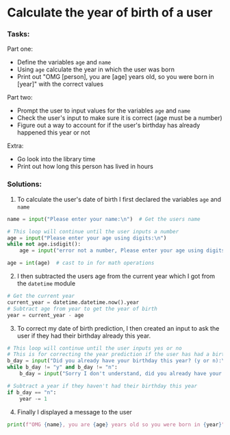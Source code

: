 # Calculate the year of birth of a user  
### Tasks:
Part one:
* Define the variables `age` and `name`
* Using `age` calculate the year in which the user was born
* Print out "OMG [person], you are [age] years old, so you were born in [year]" with the correct values

Part two:
* Prompt the user to input values for the variables `age` and `name`
* Check the user's input to make sure it is correct (age must be a number)
* Figure out a way to account for if the user's birthday has already happened this year or not

Extra:
* Go look into the library time
* Print out how long this person has lived in hours

### Solutions:
1. To calculate the user's date of birth I first declared the variables `age` and `name`
```python
name = input("Please enter your name:\n")  # Get the users name

# This loop will continue until the user inputs a number
age = input("Please enter your age using digits:\n")
while not age.isdigit():
    age = input("error not a number, Please enter your age using digits:\n")

age = int(age)  # cast to in for math operations
```
2. I then subtracted the users age from the current year which I got from the `datetime` module  
```python
# Get the current year
current_year = datetime.datetime.now().year
# Subtract age from year to get the year of birth
year = current_year - age
```
3. To correct my date of birth prediction, I then created an input to ask the user if they had their birthday already this year.
```python
# This loop will continue until the user inputs yes or no
# This is for correcting the year prediction if the user has had a birthday this year
b_day = input("Did you already have your birthday this year? (y or n):\n").lower()
while b_day != "y" and b_day != "n":
    b_day = input("Sorry I don't understand, did you already have your birthday this year? (y or n):\n").lower()

# Subtract a year if they haven't had their birthday this year
if b_day == "n":
    year -= 1
```  
4. Finally I displayed a message to the user
```python
print(f"OMG {name}, you are {age} years old so you were born in {year}")
```
